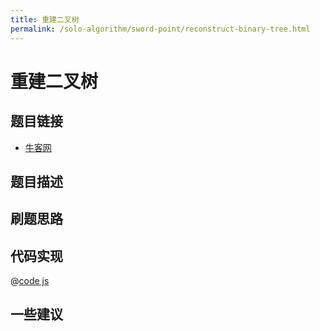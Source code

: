 ```yaml
---
title: 重建二叉树
permalink: /solo-algorithm/sword-point/reconstruct-binary-tree.html
---
```


# 重建二叉树

## 题目链接

- [牛客网]()

## 题目描述

## 刷题思路

## 代码实现

@[code js](@algorithm/sword-point/树/reConstructBinaryTree.js)

## 一些建议
